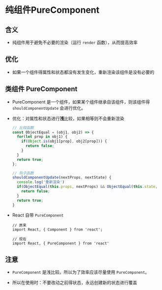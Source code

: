 # 纯组件PureComponent

## 含义

*   纯组件用于避免不必要的渲染（运行 `render` 函数），从而提高效率

## 优化

*   如果一个组件得属性和状态都没有发生变化，重新渲染该组件是没有必要的

## 类组件 PureComponent

*   PureComponent 是一个组件，如果某个组件继承自该组件，则该组件得 `shouldComponentUpdate` 会进行优化。

*   优化：对属性和状态进行**浅**比较，如果相等则不会重新渲染

    ```javascript
    // 比较函数
    const ObjectEqual = (obj1, obj2) => {
      for(let prop in obj1) {
        if(Object.is(obj1[prop], obj2[prop])) {
          return false;
        }
      }
      return true;
    };

    // 钩子函数
    shouldComponentUpdate(nextProps, nextState) {
      console.log('重新渲染')
      if(ObjectEqual(this.props, nextProps) && ObjectEqual(this.state, nextState)) {
        return false;
      }
      return true;
    }
    ```

*   React 自带 `PureComponent`

    ```react&#x20;jsx
    // 原来
    import React, { Component } from 'react';

    // 现在
    import React, { PureComponent } from 'react'
    ```

## 注意

*   `PureComponent` 是浅比较。所以为了效率应该尽量使用 `PureComponent`。

*   所以在使用时：不要改动之前得状态，永远创建新的状态进行覆盖
